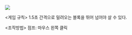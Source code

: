<img width="{80%}" src="{https://github.com/Yupmac/GAME-CLONE/issues/1#issue-1312503588}"/>

<게임 규칙>
1.5초 간격으로 밀려오는 블록을 뛰어 넘어야 살 수 있다.

<조작방법> 
점프: 마우스 왼쪽 클릭
